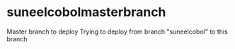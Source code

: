 # suneelcobolmasterbranch
Master branch to deploy
Trying to deploy from branch "suneelcobol" to this branch
